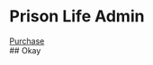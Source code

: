 # Prison Life Admin

<body>
  <a href="google.com" class="btn">Purchase</a>
</body>

<footer>
  <div>
    ## Okay
  </div>
</footer>
  
